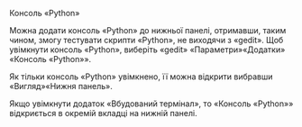<!--
Ukrainian translation to gedit manual.
Copyright © Free Software Foundation, 2007
This file is distributed under the same license as the gedit package.

Maxim Dziumanenko <dziumanenko@gmail.com>, 2007.
Назарій Ріттер <nazariy.ritter@gmail.com>, 2014.
Yuri Chornoivan <yurchor@ukr.net>, 2020, 2022, 2023, 2024.

Translator credits:
Максим Дзюманенко <dziumanenko@gmail.com>, 2007
Назарій Ріттер <nazariy.ritter@gmail.com>, 2014
Юрій Чорноіван <yurchor@ukr.net>, 2023
-->

Консоль «Python»

Можна додати консоль «Python» до нижньої панелі, отримавши, таким чином, змогу тестувати скрипти «Python», не виходячи з «<app>gedit</app>». Щоб увімкнути консоль «Python», виберіть <guiseq><gui style="menu">«gedit»</gui> <gui style="menuitem">«Параметри»</gui><gui>«Додатки»</gui> <gui>«Консоль «Python»»</gui></guiseq>.

Як тільки консоль «Python» увімкнено, її можна відкрити вибравши <guiseq><gui>«Вигляд»</gui><gui>«Нижня панель»</gui></guiseq>.

Якщо увімкнути додаток «<gui>Вбудований термінал</gui>», то «<gui>Консоль «Python»</gui>» відкриється в окремій вкладці на нижній панелі.
